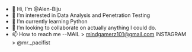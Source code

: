 - 👋 Hi, I’m @Alen-Biju
- 👀 I’m interested in Data Analysis and Penetration Testing
- 🌱 I’m currently learning Python 
- 💞️ I’m looking to collaborate on actually anything I could do.
- 📫 How to reach me --MAIL > mindgamerz101@gmail.com     INSTAGRAM > @mr._pacifist

<!---
Alen-Biju/Alen-Biju is a ✨ special ✨ repository because its `README.md` (this file) appears on your GitHub profile.
You can click the Preview link to take a look at your changes.
--->
